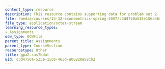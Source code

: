 ```yaml
---
content_type: resource
description: This resource contains supporting data for problem set 2.
file: /media/courses/14-32-econometrics-spring-2007/c3d4750a535e156b463de06820e58cb2_gpa2.sas7bdat
file_type: application/octet-stream
learning_resource_types:
- Assignments
ocw_type: OCWFile
parent_title: Assignments
parent_type: CourseSection
resourcetype: Other
title: gpa2.sas7bdat
uid: c3d4750a-535e-156b-463d-e06820e58cb2
---
```

